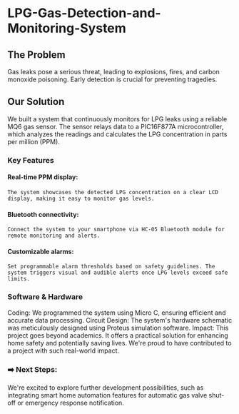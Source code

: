 # LPG-Gas-Detection-and-Monitoring-System

## The Problem 
Gas leaks pose a serious threat, leading to explosions, fires, and carbon monoxide poisoning. Early detection is crucial for preventing tragedies.

## Our Solution
We built a system that continuously monitors for LPG leaks using a reliable MQ6 gas sensor. The sensor relays data to a PIC16F877A microcontroller, which analyzes the readings and calculates the LPG     concentration in parts per million (PPM).

### Key Features
#### Real-time PPM display: 
    The system showcases the detected LPG concentration on a clear LCD display, making it easy to monitor gas levels.
#### Bluetooth connectivity: 
    Connect the system to your smartphone via HC-05 Bluetooth module for remote monitoring and alerts.
#### Customizable alarms: 
    Set programmable alarm thresholds based on safety guidelines. The system triggers visual and audible alerts once LPG levels exceed safe limits.

### Software & Hardware

Coding: We programmed the system using Micro C, ensuring efficient and accurate data processing.
Circuit Design: The system's hardware schematic was meticulously designed using Proteus simulation software.
Impact: This project goes beyond academics. It offers a practical solution for enhancing home safety and potentially saving lives. We're proud to have contributed to a project with such real-world impact.

### ➡️ Next Steps: 
We're excited to explore further development possibilities, such as integrating smart home automation features for automatic gas valve shut-off or emergency response notification.


